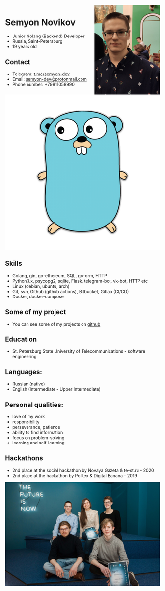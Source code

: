 <img src="https://github.com/semyon-dev/semyon-dev.github.io/blob/master/me.jpg" align="right" height="290" width="213">


# Semyon Novikov
* Junior Golang (Backend) Developer
* Russia, Saint-Petersburg
* 19 years old

## Contact
* Telegram: [t.me/semyon-dev](https://t.me/semyon-dev)
* Email: semyon-dev@protonmail.com
* Phone number: +79811058990

![picture](https://github.com/semyon-dev/semyon-dev.github.io/blob/master/golang.png)

## Skills
* Golang, gin, go-ethereum, SQL, go-orm, HTTP
* Python3.x, psycopg2, sqlite, Flask, telegram-bot, vk-bot, HTTP etc
* Linux (debian, ubuntu, arch)
* Git, svn, Github (github actions), Bitbucket, Gitlab (CI/CD)
* Docker, docker-compose

## Some of my project
* You can see some of my projects on [github](https://github.com/semyon-dev)

## Education
* St. Petersburg State University of Telecommunications - software engineering

## Languages: 
* Russian (native)
* English (Intermediate - Upper Intermediate)

## Personal qualities: 
* love of my work
* responsibility
* perseverance, patience
* ability to find information
* focus on problem-solving
* learning and self-learning

## Hackathons
* 2nd place at the social hackathon by Novaya Gazeta & te-st.ru - 2020
* 2nd place at the hackathon by Politex & Digital Banana - 2019

![picture](https://github.com/semyon-dev/semyon-dev.github.io/blob/master/hackathon2020.jpg)
